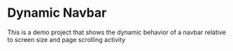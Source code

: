 # Dynamic Navbar

This is a demo project that shows the dynamic behavior of a navbar relative to screen size and page scrolling activity
